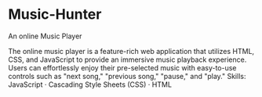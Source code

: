 # Music-Hunter
An online Music Player

The online music player is a feature-rich web application that utilizes HTML, CSS, and JavaScript to provide an immersive music playback experience. Users can effortlessly enjoy their pre-selected music with easy-to-use controls such as "next song," "previous song," "pause," and "play."
Skills: JavaScript · Cascading Style Sheets (CSS) · HTML
